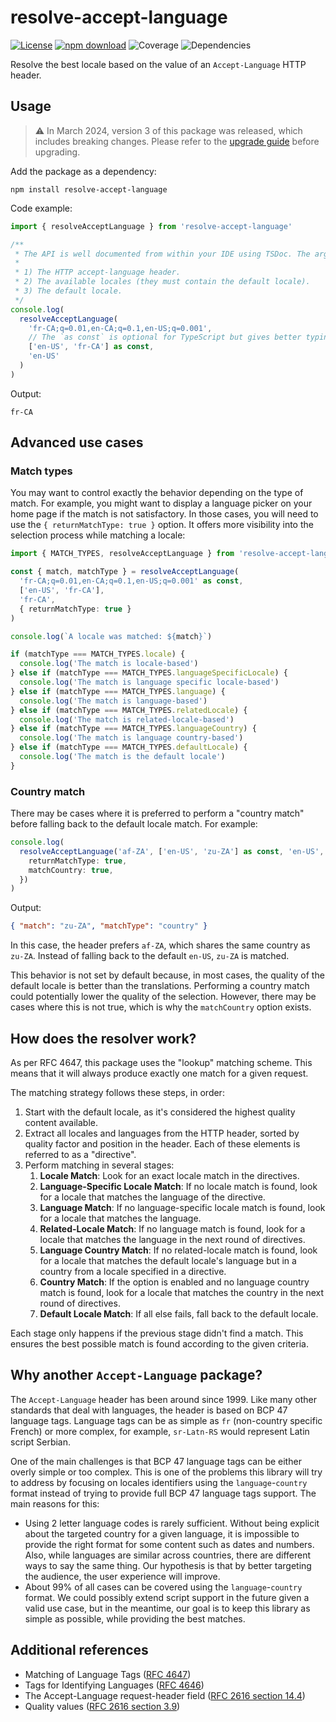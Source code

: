 # resolve-accept-language

[![License](https://img.shields.io/npm/l/make-coverage-badge.svg?color=brightgreen)](https://opensource.org/licenses/MIT)
[![npm download](https://img.shields.io/npm/dw/resolve-accept-language.svg?color=brightgreen)](https://www.npmjs.com/package/resolve-accept-language)
![Coverage](https://img.shields.io/badge/Coverage-100%25-brightgreen.svg)
![Dependencies](https://img.shields.io/badge/dependencies-0-brightgreen.svg)

Resolve the best locale based on the value of an `Accept-Language` HTTP header.

## Usage

> ⚠ In March 2024, version 3 of this package was released, which includes breaking changes. Please refer to the [upgrade guide](./V2-TO-V3-UPGRADE-GUIDE.md) before upgrading.

Add the package as a dependency:

```
npm install resolve-accept-language
```

Code example:

```ts
import { resolveAcceptLanguage } from 'resolve-accept-language'

/**
 * The API is well documented from within your IDE using TSDoc. The arguments are as follows:
 *
 * 1) The HTTP accept-language header.
 * 2) The available locales (they must contain the default locale).
 * 3) The default locale.
 */
console.log(
  resolveAcceptLanguage(
    'fr-CA;q=0.01,en-CA;q=0.1,en-US;q=0.001',
    // The `as const` is optional for TypeScript but gives better typing.
    ['en-US', 'fr-CA'] as const,
    'en-US'
  )
)
```

Output:

```
fr-CA
```

## Advanced use cases

### Match types

You may want to control exactly the behavior depending on the type of match. For example, you might want to display a language picker on your home page if the match is not satisfactory. In those cases, you will need to use the `{ returnMatchType: true }` option. It offers more visibility into the selection process while matching a locale:

```ts
import { MATCH_TYPES, resolveAcceptLanguage } from 'resolve-accept-language'

const { match, matchType } = resolveAcceptLanguage(
  'fr-CA;q=0.01,en-CA;q=0.1,en-US;q=0.001' as const,
  ['en-US', 'fr-CA'],
  'fr-CA',
  { returnMatchType: true }
)

console.log(`A locale was matched: ${match}`)

if (matchType === MATCH_TYPES.locale) {
  console.log('The match is locale-based')
} else if (matchType === MATCH_TYPES.languageSpecificLocale) {
  console.log('The match is language specific locale-based')
} else if (matchType === MATCH_TYPES.language) {
  console.log('The match is language-based')
} else if (matchType === MATCH_TYPES.relatedLocale) {
  console.log('The match is related-locale-based')
} else if (matchType === MATCH_TYPES.languageCountry) {
  console.log('The match is language country-based')
} else if (matchType === MATCH_TYPES.defaultLocale) {
  console.log('The match is the default locale')
}
```

### Country match

There may be cases where it is preferred to perform a "country match" before falling back to the default locale match. For example:

```ts
console.log(
  resolveAcceptLanguage('af-ZA', ['en-US', 'zu-ZA'] as const, 'en-US', {
    returnMatchType: true,
    matchCountry: true,
  })
)
```

Output:

```json
{ "match": "zu-ZA", "matchType": "country" }
```

In this case, the header prefers `af-ZA`, which shares the same country as `zu-ZA`. Instead of falling back to the default `en-US`, `zu-ZA` is matched.

This behavior is not set by default because, in most cases, the quality of the default locale is better than the translations. Performing a country match could potentially lower the quality of the selection. However, there may be cases where this is not true, which is why the `matchCountry` option exists.

## How does the resolver work?

As per RFC 4647, this package uses the "lookup" matching scheme. This means that it will always produce exactly one match for a given request.

The matching strategy follows these steps, in order:

1. Start with the default locale, as it's considered the highest quality content available.
2. Extract all locales and languages from the HTTP header, sorted by quality factor and position in the header. Each of these elements is referred to as a "directive".
3. Perform matching in several stages:
   1. **Locale Match**: Look for an exact locale match in the directives.
   2. **Language-Specific Locale Match**: If no locale match is found, look for a locale that matches the language of the directive.
   3. **Language Match**: If no language-specific locale match is found, look for a locale that matches the language.
   4. **Related-Locale Match**: If no language match is found, look for a locale that matches the language in the next round of directives.
   5. **Language Country Match**: If no related-locale match is found, look for a locale that matches the default locale's language but in a country from a locale specified in a directive.
   6. **Country Match**: If the option is enabled and no language country match is found, look for a locale that matches the country in the next round of directives.
   7. **Default Locale Match**: If all else fails, fall back to the default locale.

Each stage only happens if the previous stage didn't find a match. This ensures the best possible match is found according to the given criteria.

## Why another `Accept-Language` package?

The `Accept-Language` header has been around since 1999. Like many other standards that deal with languages, the header is based
on BCP 47 language tags. Language tags can be as simple as `fr` (non-country specific French) or more complex, for example,
`sr-Latn-RS` would represent Latin script Serbian.

One of the main challenges is that BCP 47 language tags can be either overly simple or too complex. This is one of the problems this
library will try to address by focusing on locales identifiers using the `language`-`country` format instead of trying to provide
full BCP 47 language tags support. The main reasons for this:

- Using 2 letter language codes is rarely sufficient. Without being explicit about the targeted country for a given language, it is impossible to provide the right format for some content such as dates and numbers. Also, while languages are similar across countries, there are different ways to say the same thing. Our hypothesis is that by better targeting the audience, the user experience will improve.
- About 99% of all cases can be covered using the `language`-`country` format. We could possibly extend script support in the future given a valid use case, but in the meantime, our goal is to keep this library as simple as possible, while providing the best matches.

## Additional references

- Matching of Language Tags ([RFC 4647](https://tools.ietf.org/html/rfc4647))
- Tags for Identifying Languages ([RFC 4646](https://tools.ietf.org/html/rfc4646))
- The Accept-Language request-header field ([RFC 2616 section 14.4](https://tools.ietf.org/html/rfc2616#section-14.4))
- Quality values ([RFC 2616 section 3.9](https://tools.ietf.org/html/rfc2616#section-3.9))
